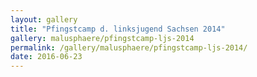 ```yaml
---
layout: gallery
title: "Pfingstcamp d. linksjugend Sachsen 2014"
gallery: malusphaere/pfingstcamp-ljs-2014
permalink: /gallery/malusphaere/pfingstcamp-ljs-2014/
date: 2016-06-23
---
```

